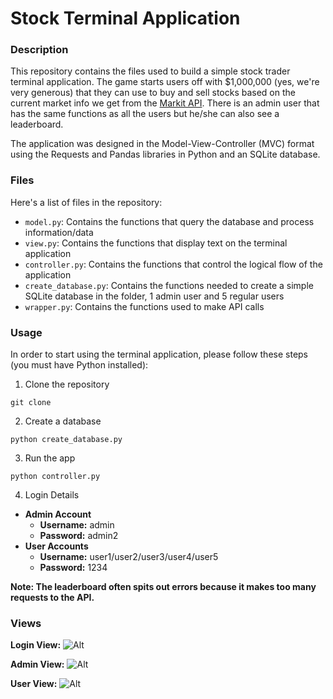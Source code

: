 # Stock Terminal Application
### Description
This repository contains the files used to build a simple stock trader terminal application. The game starts users off with $1,000,000 (yes, we're very generous)
that they can use to buy and sell stocks based on the current market info we get from the [Markit API](http://dev.markitondemand.com/MODApis/Api/v2/doc).
There is an admin user that has the same functions as all the users but he/she can also see a leaderboard. 

The application was designed in the Model-View-Controller (MVC) format using the Requests and Pandas libraries in Python and an SQLite database.

### Files
Here's a list of files in the repository:
- `model.py`: Contains the functions that query the database and process information/data
- `view.py`: Contains the functions that display text on the terminal application
- `controller.py`: Contains the functions that control the logical flow of the application
- `create_database.py`: Contains the functions needed to create a simple SQLite database in the folder, 1 admin user and 5 regular users
- `wrapper.py`: Contains the functions used to make API calls

### Usage
In order to start using the terminal application, please follow these steps (you must have Python installed):
1) Clone the repository
```
git clone 
```
2) Create a database
```
python create_database.py
```
3) Run the app
```
python controller.py
```
4) Login Details
- **Admin Account**
  - **Username:** admin 
  - **Password:** admin2
- **User Accounts**
  - **Username:** user1/user2/user3/user4/user5
  - **Password:** 1234

**Note: The leaderboard often spits out errors because it makes too many requests to the API.**

### Views
**Login View:**
![Alt](/images/1.png)

**Admin View:**
![Alt](/images/2.png)

**User View:**
![Alt](/images/3.png)
